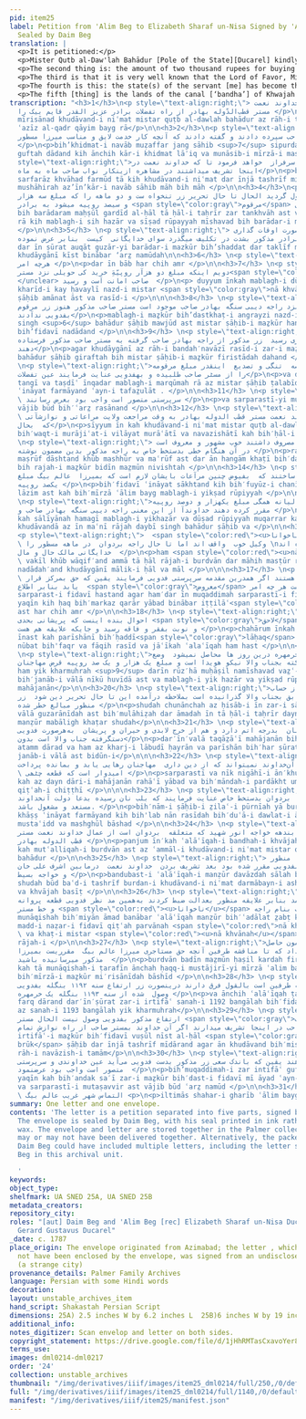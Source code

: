 ```yaml
---
pid: item25
label: Petition from 'Alim Beg to Elizabeth Sharaf un-Nisa Signed by 'Alim Beg + Envelope
  Sealed by Daim Beg
translation: |
  <p>It is petitioned:</p>
  <p>Mister Qutb al-Daw'lah Bahādur [Pole of the State][Ducarel] kindly entrusted dear, respected brother [“Aziz ul-qadir" (literally: the beloved of the heart”)] Qaim Beg. As long as the benevolent lord was here, each month the monthly stipend from working for the Nawab Sahib would be delivered to my brother. The salary from that time up to the time of writing this letter is due, and the amount for the two months, which is 3300 rupees, has not reached the aforesaid brother in this state of affairs. The aforementioned brother is passing his days in intense suffering. There is no one [to help] but the lord according to this petition about this matter. Whatever you think is best.</p>
  <p>The second thing is: the amount of two thousand rupees for buying the haveli is placed in the trust of Mister <span style="color:red"><u>illegible</u></span> and the receipt for that aforementioned amount by English handwriting is with Rajah Devi Singh Bahadur. The aforementioned Mister Sahib never gave the aforementioned money to this servant. It would be the very picture of the lord’s guardianship if the lord through his great generosity could write to obtain the receipt for the above-mentioned amount from the Rajah Bahadur Sahib and have it sent to the aforementioned Mister Sahib and, at this time of difficulty and vexation, if the extent/number of the written amount [on the receipt] were sought from Mister Sahib, and [if it were] entrusted to the servant. And it was necessary that this be brought forward. </p>
  <p>The third is that it is very well known that the Lord of Favor, Mister Pole of the State Bahadur, at the time of [their] return to the homeland, had conferred some care and compassion toward the Rajah of Burdwan; [Ducarel] kindly provided this servant with a letter, in his own handwriting, addressed to the Rajah of Burdwan, expressing the following: in light of of these graces, it is necessary for him [the Rajah of Burdwan] to show this type of regard: to give the amount of 100 rupees per month to Alim Beg,  meaning have the Rajah arrange to be given a whole sum of 1,200 rupees per year. Oh lord, the Rajah Devi Singh and also the <span style="color:red"><u>illegible</u></span> Lawyer are well aware of this matter but until now, the Rajah of Burdwan has not given the specified monthly amount to the servant [me]. The lord [Ducarel] is the master of the servant’s [my] health and wealth, and is his guardian. If he [Ducarel] in these matters, too, acts as a guardian, it is certain that justice will prevail. I have communicated everything for your information. Whatever you think is best. </p>
  <p>The fourth is this: the state(s) of the servant [me] has become that of extreme worry, and his [my] situation has reached poverty and deprivation, and where he [I] has [have] dependents, too. In this way also he is not getting even one penny [kharmuhra]. The situation in Calcutta is clear to the gentleman of high stature, and the sum of one thousand and one hundred rupees is owed to the money lenders. [If] in such a way the details of the account of this money could be passed on to “Janab-i Vala” [that great man] for his consideration. The current state of the debt is outstanding, the above-mentioned amounts have become dangerous, [and] on top of this, the money lenders’ requests [for their money] have increased [to a new, high degree], and in all respects—the essential expenses, distress and worry—the servant is in the hands of “Janab-i Vala.” Without the support and kind regards of that Lord [Ducarel], [this servant] cannot find a way out of [escape from] being indebted to the moneylenders and paying [off] the remainder. It is hoped that a little note be written, addressed to the Sahib of district Purnea or Burdwan, in [Ducarel’s] own handwriting so that bread can reach the lips (we can eat). We are occupied praying for the prosperity of that lord.</p>
  <p>The fifth [thing] is the lands of the canal [‘bandha’] of Khwajah Anwar Shahid  which is a part of  Burdwan. The beneficent lord [Ducarel] agreed to fix the administration <sup>1</sup> for the revenue of these lands by the agents <sup>2</sup> of Mister Pole of the State [Ducarel] to the servant [me] for twelve years. When the respected lord departed, a dispute occurred between Ashraf Ali Khan and Khwajah Basit. According to the aforementioned claims, <sup>3</sup> they seized that aforementioned area through the courts. That is why this servant [I], obtaining a comment and letter from Mister <span style="color:red"><u>illegible</u></span> in the name of the Rajah of Burdwan on this matter, sent it, saying: as long as the dispute between the two sides persists, whatever the right of the rent of Mirza Alim Beg which is set to be given to him is paid to the aforementioned Mirza. Whatever the stated claims of the two sides are, they are different: under these circumstances, the servant [I] received the raised money in the year 1192 Bangla; [but] from the year 1193, the servant has not received one penny [kharmuhra] of the aforementioned amount. Now, Mister ‌Brook is here; if that lord [Ducarel], from his great mercy, could talk to Mister Sahib about the raised amount. [In that case,] it is certain that with little effort the money will come into the hands of this servant [me]. [This] would be the very picture of lordship and guardianship. It was necessary that this be brought forward. Petition [of] Alim Beg, [sent] from a strange city. </p>
transcription: "<h3>1</h3>\n<p style=\"text-align:right;\"> بعرضمیرسآند خداوند نعمت
  مستر قطب‌الدّوله بهادر از راه تفضلات برادر عزیز القدر قایم بیک را </p>\n<p>bih’ʿarz̤
  mīrisānad khudāvand-i niʿmat mistar quṭb al-dawlah bahādur az rāh-i tafaz̤ulāt barādar-i
  ʿazīz al-qadr qāyim bayg rā</p>\n\n<h3>2</h3>\n<p style=\"text-align:right;\">بخدمت
  نواب مظفرجنگ صاحب سپرده دادند و گفته دادند که آنچه کار خدمت لایق و مناسب میرزا مسطور
  </p>\n<p>bih’khidmat-i navāb muẓaffar jang sāhib <sup>7</sup> sipurdah dādand va
  guftah dādand kih ānchih kār-i khidmat lāʾiq va munāsib-i mīrzā-i masṭūr </p>\n\n<h3>3</h3>\n<p
  style=\"text-align:right;\">باشد  بدآن سرفراز  خواهد فرمود تا که خداوند نعمت در
  اینجا تشریف میداشتند در مشاهره ازینکار نواب صاحب ماه به ماه</p>\n<p>bāshad bid’ān
  sarfarāz khvāhad farmūd tā kih khudāvand-i niʿmat dar īnjā tashrīf midāshtand dar
  mushāhirah az’īn’kār-i navāb sāhib māh bih māh </p>\n\n<h3>4</h3>\n<p style=\"text-align:right;\">به
  برادرم محصول گردید الحال تا حال تحریر زر تنخواه ست و دو ماھه را که مبلغ سه ھزار
  و سیصد روپیه میشود به برادر <span style=\"color:gray\">مرقوم</span> وصول</p>\n<p>
  bih barādaram maḥṣūl gardīd al-ḥāl tā ḥāl-i taḥrīr zar tankhvāh ast va dū māhih
  rā kih mablagh-i sih hazār va sīṣad rūpayyah mīshavad bih barādar-i marqūm vuṣūl
  </p>\n\n<h3>5</h3> \n<p style=\"text-align:right;\"> نیست در این صورت اوقات گذاری
  برادر مذکور بشدت در تکلیف میگذرد سوای خدایگانی  کیست  بنابر عرض نموده  </p>\n\nnīst
  dar īn ṣūrat auqāt guzār-yi barādar-i mazkūr bih’shaddat dar taklīf mīguzarad savāyi
  khudāygānī kīst binābar ‘arz̤ namūdah\n\n<h3>6</h3> \n<p style=\"text-align:right;\">درینباب
  هرچه امر </p>\n<p>dar īn bāb har chih amr </p>\n\n<h3>7</h3> \n<p style=\"text-align:right;\">
  دویم اینکه مبلغ دو ھزآر روپیّهَِ خريد کی حویلی نزد مستر<span style=\"color:gray\">ناخوانا</span>
  </unclear> صاحب امانت اَست و رسید  </p>\n<p> duyyum īnkah mablagh-i dū hazār rūpayyah
  kharīd-i kay ḥavaylī nazd-i mistar <span style=\"color:gray\">nā khvānah</span>
  ṣāḥib amānat āst va rasīd-i </p>\n\n\n<h3>8</h3> \n<p style=\"text-align:right;\">مبلغمذکور
  بدستخط انگریزی نزد راجه دیبی سنگه بهادر صاحب موجود است مستر صاحب مذکور هنوز زر مرقوم
  بفدویی ندآدند</p>\n<p>mablagh-i maẕkūr bih’dastkhaṭ-i angrayzi nazd-i rajah daybi
  singh <sup>6</sup> bahādur ṣāḥib mawjūd ast mistar ṣāḥib-i maẕkūr hanūz zar-i marqūm
  bih’fidavī nadādand </p>\n\n<h3>9</h3> \n<p style=\"text-align:right;\">اگر خدایگانی
  از راه بنده‌نوازی رسید  زر مذکور از راجه بهادر صاحب گرفته به مستر صاحب مذکور فرستاده
  دهند</p>\n<p>agar khudāygānī az rāh-i bandah′navāzī rasīd-i zar-i maẕkūr az rajah
  bahādur ṣāḥib giraftah bih mistar ṣāḥib-i maẕkūr firistādah dahand </p>\n\n<h3>10</h3>
  \n<p style=\"text-align:right;\">و درین  عرصه  تنگی و تصدیع  اینقدر مبلغ مرقومه
  را از مسٹر صاحب طلبیده و بهفدویی عنایت فرمایند عین تفضلات</p>\n<p>va dar′īn ʿarṣah-i
  tangī va taṣdīʿ īnqadar mablagh-i marqūmah rā az mistar ṣāḥib ṭalabīdah va bih′fidavī
  ʿināyat farmāyand ʿayn-i tafaz̤ulāt . </p>\n\n<h3>11</h3> \n<p style=\"text-align:right;\">و
  \ سرپرستی متصور است واجب بود بعرض رسانند </p>\n<p>va sarparastī-yi mutaṣavvir ast
  vājib būd bih′ʿarz̤ rasānand </p>\n\n<h3>12</h3> \n<p style=\"text-align:right;\">سیوم
  \ این که خداوند نعمت مستر قطب الدوله بهادر به وقت مراجعت ولایت مراعاتی و نوازشآتی
  که  بحال</p>\n<p>sīyyum īn kah khudāvand-i niʿmat mistar quṭb al-dawlah bahādur
  bih′waqt-i murājiʿat-i vilāyat murāʿātī va navazishātī kah bih′ḥāl-i </p>\n\n<h3>13</h3>
  \n<p style=\"text-align:right;\"> راجه بردوان مصروف داشتند خوب مشهور و معروف است
  در آن ھنگام خطی بدستخط خاص به راجه مذکور بدین مضمون نوشته </p>\n<p>rajah-i burdvān
  maṣrūf dāshtand khūb mashhūr va maʿrūf ast dar ān hangām khaṭī bih′dastkhaṭ-i khāṣ
  bih rajah-i maẕkūr bidīn maz̤mūn nivishtah </p>\n\n<h3>14</h3> \n<p style=\"text-align:right;\">
  بفدویی عنایت  ساختند که  بفیوض چنین مرآعات بایشان لازم است که بمیرزا  عالم بیگ مبلغ
  یکصد روپیه </p>\n<p>bih′fidavī ʿināyat sākhtand kih bih′fuyūz-i chanīn murāʿāt bih′īshān
  lāzim ast kah bih′mīrzā ʿālim bayg mablagh-i yikṣad rūpiyyah </p>\n\n<h3>15</h3>
  \n<p style=\"text-align:right;\">در ماهه که سالیانه ھمگی مبلغ یکهزار و دوصد روپیه
  مقرر کرده دهند خداوندآ از این معنی راجه دیپی سنگه بهادر صاحب و </p>\n<p>dar māhah
  kah sāl‭‭īyānah hamagī mablagh-i yikhazār va dūṣad rūpiyyah muqarrar kardah dahand
  khudāvandā az īn maʿnī rājah daybī singh bahādur ṣāḥib va </p>\n\n<h3>16</h3> \nهم
  <p style=\"text-align:right;\">  <span style=\"color:red\"><u>ناخوانا</u></span>
  \ وکیل خوب  واقف اند اما تا حال راجه بردوان  در ماهه مسطور را \nبفدویی نداده اند
  خدایگانی مالک حال و مال  </p>\n<p>ham <span style=\"color:red\"><u>nā khvānah</u></span>
  \ vakīl khūb wāqif′and ammā tā ḥāl rājah-i burdvān dar māhih masṭūr rā bih′fidavī
  nadādah′and khudāygānī mālik-i ḥāl va māl </p>\n\n\n<h3>17</h3> \n<p style=\"text-align:right;\">و
  \ سرپرست فدویی هستند اگر همدرین مقدمه سرپرستی فدویی فرمایند یقین که حق بمرکز قرار
  یابد بنابر اطلاع  <span style=\"color:gray\">معروض</span> است هر چه امر</p>\n<p>va
  sarparast-i fidavī hastand agar ham′dar īn muqaddimah sarparastī-i fidavī farmā’īnd
  yaqīn kih ḥaq bih′markaz qarār yābad binābar iṭṭilāʿ<span style=\"color:gray\">maʿrūz̤</span>
  ast har chih amr </p>\n\n<h3>18</h3> \n<p style=\"text-align:right;\">چهارم اینکه
  احوال بنده اینست که پریشانی بحدی <span style=\"color:gray\">لاحق</span> حال  گردید
  و نوبت بفقر و فاقه رسید و جایکه علایقه هم هست </p>\n<p>chahārum īnkah ah̤vāl bandah
  īnast kah parīshānī bih′ḥaddī<span style=\"color:gray\">lāḥaq</span>  gardīd va
  nūbat bih'faqr va fāqih rasīd va jāʿīkah ʿalaʿīqah ham hast </p>\n\n<h3>19</h3>
  \n<p style=\"text-align:right;\">ازینجا هم یک خرمهره درین روز ها محاصل نمیشود  وضع
  کلکته بجناب والا نیکو هویدا است و مبلغ یک هزار و یک صد روپیه قرض مهاجنان</p>\n<p>az′īnjā
  ham yik kharmuhrah <sup>9</sup> darīn rūz′hā muḥāṣil namīshavad vaz̤ʿ-i kulkatah
  bih′janāb-i vālā nīkū huvīdā ast va mablagh-i yik hazār va yikṣad rūpiyyah qarz̤-i
  mahājanān</p>\n\n<h3>20</h3> \n<p style=\"text-align:right;\">شده چنانچه از حساب
  این زر سابق بجناب والا گذرانیده است بملاحظه درآمده این تا حال تحریر دین شود  زر
  منظور مبالغ خطر شده </p>\n<p>shudah chunānchah az ḥisāb-i īn zar-i sābiq bih′janāb-i
  vālā guzarānīdah ast bih′mulāhiẓah dar āmadah īn tā ḥāl-i taḥrīr dayn shavad zar-i
  manẓūr mabāligh khaṭar shudah</p>\n\n<h3>21</h3> \n<p style=\"text-align:right;\">درینولا
  تقاضای مهاجنان  بدرجه اتم دارد و هم از خرج لابدی و حیران و پریشان  به‌هر‌صورت فدویی
  دستگرفته جناب والا است بدون</p>\n<p>dar′īn′valā taqāz̤āʿī mahājanān bih′darajah-i
  atamm dārad va ham az kharj-i lābudī ḥayrān va parīshān bih′har ṣūrat fidavī dastgiraftah-i
  janāb-i vālā ast bidūn-i</p>\n\n\n<h3>22</h3> \n<p style=\"text-align:right;\">سرپرستی
  و نیک نگاهی آن‌خداوند نمیتواند که از دین داری  مهاجنان رهایی یابد و بمانده پرداخت
  \ امیدوار است که قطعه چٹھی </p>\n<p>sarparastī va nīk nigāhī-i ān′khudāvand namītavānad
  kah az dayn dāri-i mahājanān rahāʿī yābad va bih′māndah-i pardākht umīdvār ast kih
  qiṭʿah-i chiṭṭhī </p>\n\n\n<h3>23</h3> \n<p style=\"text-align:right;\">بنام صاحب
  ضلع پورنیه یا بردوان بدستخط خاص عنایت فرمایند که بلب نان رسیده بدعا دولت آنخداوند
  مستعد و مشغول باشد. </p>\n<p>bih′nām-i ṣāḥib-i z̤ilaʿ-i pūrnīah yā burdvān bih'dastkhaṭ-i
  khāṣṣ ʿināyat farmāyand kih bih'lab nān rasīdah bih′duʿā-i dawlat-i ān′khudāvand
  mustaʿidd va mashghūl bāshad </p>\n\n<h3>24</h3> \n<p style=\"text-align:right;\">پنجم
  اینکه علایقه بندهه خواجه انور شهید که متعلقه  بردوان است از عمال خداوند نعمت مستر
  قطب الدوله بهادر </p>\n<p>panjum īn′kah ʿalāʿīqah-i bandhah-i khvājah anvar shahīd
  kah mutʿalliqah-i burdvān ast az ʿammāl-i khudāvand-i niʿmat mistar quṭb al-dawlah
  bahādur </p>\n\n<h3>25</h3> \n<p style=\"text-align:right;\"> بندوبست علایقه  منظور
  دوازده ساله بفدویی مقرر شده بود بعد تشریف بردن  خداوند نعمت  درمابین اشرف علی خان
  و خواجه بسیط </p>\n<p>bandubast-i ʿalāʿīqah-i manẓūr davāzdah sālah bih′fidavī muqarrar
  shudah būd baʿd-i tashrīf burdan-i khudāvand-i niʿmat darmābayn-i ashraf ʿalī khān
  va khvājah basīṭ </p>\n\n<h3>26</h3> \n<p style=\"text-align:right;\">مناقشه بمیان
  آمد بنابر علایقه منظور بعدالت ضبط کردند به‌همین مد نظر فدویی قطعه پروانه<span style=\"color:gray\">ناخوانا</span>
  و خط مستر <span style=\"color:red\"><u>ناخوانا</u></span> صاحب بنام راجه </p>\n\n<p>
  munāqishah bih′miyān āmad banābar ʿalāʿīqah manẓūr bih′ʿadālat z̤abṭ kardand bih′hamīn
  madd-i naẓar-i fidavī qiṭʿah parvānah <span style=\"color:red\">nā khvānah</span>\n
  \ va khaṭ-i mistar <span style=\"color:red\"><u>nā khvānah</u></span> ṣāḥib bih′nām-i
  rājah-i </p>\n\n<h3>27</h3> \n<p style=\"text-align:right;\">بردوان بدین مضمون حاصل
  کرده فرستاده داد که تا مناقشه طرفین آنچه حق مستاجری میرزا عالم بیگ  مقرریست بمیرزا
  مذکور میرسانیده باشید  </p>\n<p>burdvān badīn maz̤mūn ḥaṣil kardah firistādah dād
  kah tā munāqishah-i ṭarafīn ānchah ḥaqq-i mustājirī-yi mīrzā ʿalim bayg muqarrarīst
  bih′mīrzā-i maẕkūr mi′risānīdah bāshīd </p>\n\n<h3>28</h3> \n<p style=\"text-align:right;\">و
  آنچه علایقه طرفین است بالقول فرق دارند درینصورت زر ارتفاع سنه ۱۱۹۲ بنگله بفدویی
  وصول  شده از سنه ۱۱۹۳ بنگله یک خرمهره </p>\n<p>va ānchih ʿalāʿīqah ṭarafīn ast bih′lqawl
  farq dārand dar′īn′ṣūrat zar-i irtifāʿ sanah-i 1192 bangālah bih′fidavī vuṣūl shudah
  az sanah-i 1193 bangālah yik kharmuhrah</p>\n\n<h3>29</h3> \n<p style=\"text-align:right;\">منجمله
  ارتفاع مذکور بفدویی وصول نیست الحال مستر <span style=\"color:gray\">بروک</span>
  صاحب در اینجا تشریف میدارند اگر آن خداوند بمستر صاحب از راه نوازش تمام </p>\n<p>min′jumlah
  irtifāʿ-i maẕkūr bih′fidavī vuṣūl nīst al-ḥāl <span style=\"color:gray\">mistar
  brūk</span> ṣāḥib dar īnjā tashrīf mīdārand agar ān khudāvand bih′mistar ṣāḥib az
  rāh-i navāzish-i tamām</p>\n\n<h3>30</h3> \n<p style=\"text-align:right;\"> بمقدمه
  زر انتفاع گفته دهند یقین که باندک سعی زر مذکور بدست فدویی می‌آید عین خداوندی و سرپرستی
  متصور است واجب بود عرضنمود  </p>\n<p>bih’muqaddimah-i zar intifāʿ guftah dahand
  yaqīn kah bih′andak sa′ī zar-i maẕkūr bih′dast-i fidavī mī āyad ʿayn-i khudāvandī
  va sarparastī-i mutaṣavvir ast vājib būd ʿarz̤ namūd </p>\n\n<h3>31</h3> \n<p style=\"text-align:right;\">
  \ التماس شهر غریب عالم بیگ <p>\n<p>iltimās shahar-i gharīb ʿālim bayg</p>"
summary: One letter and one envelope.
contents: 'The letter is a petition separated into five parts, signed by ''Alim Beg.
  The envelope is sealed by Daim Beg, with his seal printed in ink rather than with
  wax. The envelope and letter are stored together in the Palmer collection, but they
  may or may not have been delivered together. Alternatively, the packet sealed by
  Daim Beg could have included multiple letters, including the letter signed by ''Ali
  Beg in this archival unit.

  '
keywords:
object_type:
shelfmark: UA SNED 25A, UA SNED 25B
metadata_creators:
repository_city:
roles: "[aut] Daim Beg and 'Alim Beg [rec] Elizabeth Sharaf un-Nisa Ducarel and/or
  Gerard Gustavus Ducarel"
_date: c. 1787
place_origin: The envelope originated from Azimabad; the letter , which may or may
  not have been enclosed by the envelope, was signed from an undisclosed location
  (a strange city)
provenance_details: Palmer Family Archives
language: Persian with some Hindi words
decoration:
layout: unstable_archives_item
hand_script: Shakastah Persian Script
dimensions: 25A) 2.5 inches W by 6.2 inches L  25B)6 inches W by 19 inches  L
additional_info:
notes_digitizer: Scan envelop and letter on both sides.
copyright_statement: https://drive.google.com/file/d/1jHhRMTasCxavoYer89Wn8_Xn65nL0sW0/view?usp=sharing
terms_use:
images: dml0214-dml0217
order: '24'
collection: unstable_archives
thumbnail: "/img/derivatives/iiif/images/item25_dml0214/full/250,/0/default.jpg"
full: "/img/derivatives/iiif/images/item25_dml0214/full/1140,/0/default.jpg"
manifest: "/img/derivatives/iiif/item25/manifest.json"
---
```

